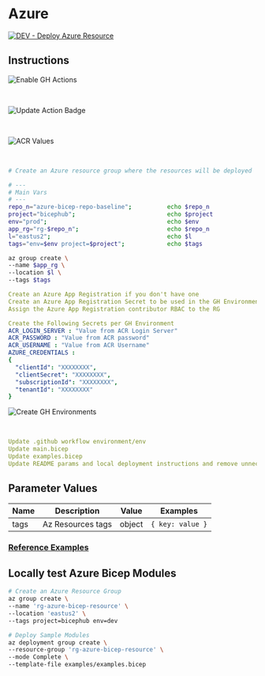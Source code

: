 # Azure

[![DEV - Deploy Azure Resource](https://github.com/ArtiomLK/azure-bicep-event-hub/actions/workflows/dev.orchestrator.yml/badge.svg?branch=main&event=push)](https://github.com/ArtiomLK/azure-bicep-event-hub/actions/workflows/dev.orchestrator.yml)

## Instructions

![Enable GH Actions](assets/gh_enable_actions.png)

</br>

![Update Action Badge](assets/gh_action_badge.png)

</br>

![ACR Values](assets/acr_values.png)

</br>

```bash
# Create an Azure resource group where the resources will be deployed

# ---
# Main Vars
# ---
repo_n="azure-bicep-repo-baseline";          echo $repo_n
project="bicephub";                          echo $project
env="prod";                                  echo $env
app_rg="rg-$repo_n";                         echo $repo_n
l="eastus2";                                 echo $l
tags="env=$env project=$project";            echo $tags

az group create \
--name $app_rg \
--location $l \
--tags $tags
```

```yaml
Create an Azure App Registration if you don't have one
Create an Azure App Registration Secret to be used in the GH Environment AZURE_CREDENTIALS secret
Assign the Azure App Registration contributor RBAC to the RG

Create the Following Secrets per GH Environment
ACR_LOGIN_SERVER : "Value from ACR Login Server"
ACR_PASSWORD : "Value from ACR password"
ACR_USERNAME : "Value from ACR Username"
AZURE_CREDENTIALS :
{
  "clientId": "XXXXXXXX",
  "clientSecret": "XXXXXXXX",
  "subscriptionId": "XXXXXXXX",
  "tenantId": "XXXXXXXX"
}
```

![Create GH Environments](assets/gh_env.png)

</br>

```yaml
Update .github workflow environment/env
Update main.bicep
Update examples.bicep
Update README params and local deployment instructions and remove unnecessary instructions
```

## Parameter Values

| Name | Description       | Value  | Examples         |
| ---- | ----------------- | ------ | ---------------- |
| tags | Az Resources tags | object | `{ key: value }` |

### [Reference Examples][1]

## Locally test Azure Bicep Modules

```bash
# Create an Azure Resource Group
az group create \
--name 'rg-azure-bicep-resource' \
--location 'eastus2' \
--tags project=bicephub env=dev

# Deploy Sample Modules
az deployment group create \
--resource-group 'rg-azure-bicep-resource' \
--mode Complete \
--template-file examples/examples.bicep
```

[1]: ./examples/examples.bicep
